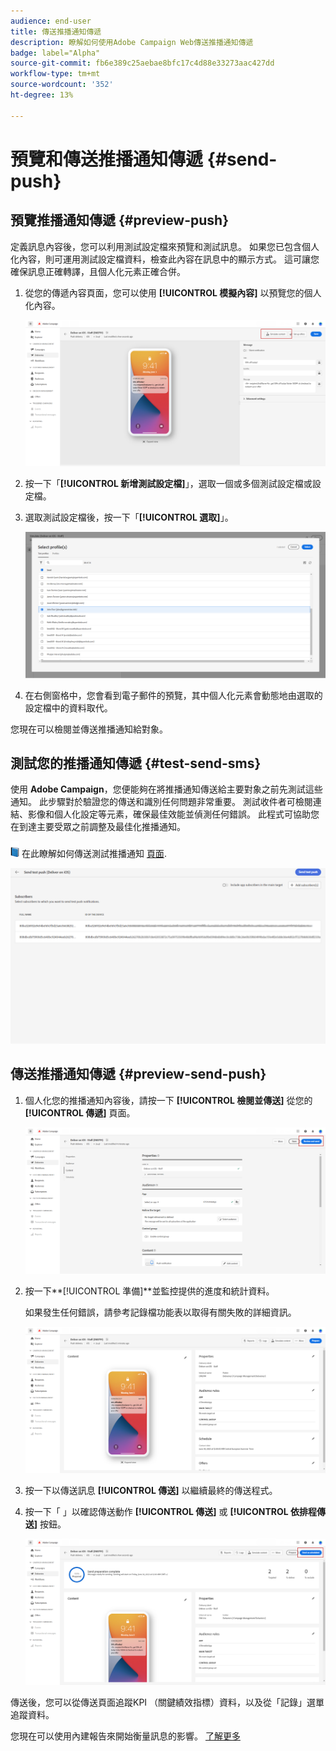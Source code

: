 ```yaml
---
audience: end-user
title: 傳送推播通知傳遞
description: 瞭解如何使用Adobe Campaign Web傳送推播通知傳遞
badge: label="Alpha"
source-git-commit: fb6e389c25aebae8bfc17c4d88e33273aac427dd
workflow-type: tm+mt
source-wordcount: '352'
ht-degree: 13%

---
```


# 預覽和傳送推播通知傳遞 {#send-push}

## 預覽推播通知傳遞 {#preview-push}

定義訊息內容後，您可以利用測試設定檔來預覽和測試訊息。 如果您已包含個人化內容，則可運用測試設定檔資料，檢查此內容在訊息中的顯示方式。 這可讓您確保訊息正確轉譯，且個人化元素正確合併。

1. 從您的傳遞內容頁面，您可以使用 **[!UICONTROL 模擬內容]** 以預覽您的個人化內容。

   ![](assets/push_send_1.png)

1. 按一下「**[!UICONTROL 新增測試設定檔]**」，選取一個或多個測試設定檔或設定檔。

1. 選取測試設定檔後，按一下「**[!UICONTROL 選取]**」。

   ![](assets/push_send_5.png)

1. 在右側窗格中，您會看到電子郵件的預覽，其中個人化元素會動態地由選取的設定檔中的資料取代。

您現在可以檢閱並傳送推播通知給對象。

## 測試您的推播通知傳遞 {#test-send-sms}

使用 **Adobe Campaign**，您便能夠在將推播通知傳送給主要對象之前先測試這些通知。 此步驟對於驗證您的傳送和識別任何問題非常重要。
測試收件者可檢閱連結、影像和個人化設定等元素，確保最佳效能並偵測任何錯誤。 此程式可協助您在到達主要受眾之前調整及最佳化推播通知。

![](../assets/do-not-localize/book.png) 在此瞭解如何傳送測試推播通知 [頁面](../preview-test/proofs.md).

![](assets/push_send_6.png)

## 傳送推播通知傳遞 {#preview-send-push}

1. 個人化您的推播通知內容後，請按一下 **[!UICONTROL 檢閱並傳送]** 從您的 **[!UICONTROL 傳遞]** 頁面。

   ![](assets/push_send_2.png)

1. 按一下**[!UICONTROL 準備]**並監控提供的進度和統計資料。

   如果發生任何錯誤，請參考記錄檔功能表以取得有關失敗的詳細資訊。

   ![](assets/push_send_3.png)

1. 按一下以傳送訊息 **[!UICONTROL 傳送]** 以繼續最終的傳送程式。

1. 按一下「 」以確認傳送動作 **[!UICONTROL 傳送]** 或 **[!UICONTROL 依排程傳送]** 按鈕。

   ![](assets/push_send_4.png)

傳送後，您可以從傳送頁面追蹤KPI （關鍵績效指標）資料，以及從「記錄」選單追蹤資料。

您現在可以使用內建報告來開始衡量訊息的影響。 [了解更多](../reporting/push-report.md)
